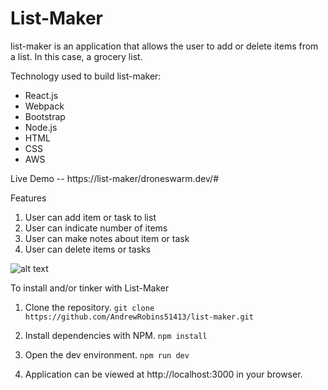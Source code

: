 # List-Maker

list-maker is an application that allows the user to add or delete items from a list. In this case, a grocery list.

Technology used to build list-maker:
- React.js
- Webpack
- Bootstrap
- Node.js
- HTML
- CSS
- AWS

Live Demo -- https://list-maker/droneswarm.dev/#

Features
1. User can add item or task to list
2. User can indicate number of items
3. User can make notes about item or task
4. User can delete items or tasks

![alt text](https://media.giphy.com/media/H4WPYDMNemCJvj9Igo/giphy.gif)

To install and/or tinker with List-Maker
1. Clone the repository.
  `git clone https://github.com/AndrewRobins51413/list-maker.git `
  
2. Install dependencies with NPM.
  `npm install`
  
3. Open the dev environment.
  `npm run dev`

4. Application can be viewed at http://localhost:3000 in your browser. 
